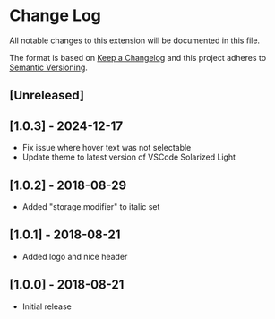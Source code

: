 # Change Log
All notable changes to this extension will be documented in this file.

The format is based on [Keep a Changelog](http://keepachangelog.com/en/1.0.0/)
and this project adheres to [Semantic Versioning](http://semver.org/spec/v2.0.0.html).

## [Unreleased]

## [1.0.3] - 2024-12-17
- Fix issue where hover text was not selectable
- Update theme to latest version of VSCode Solarized Light

## [1.0.2] - 2018-08-29
- Added "storage.modifier" to italic set

## [1.0.1] - 2018-08-21
- Added logo and nice header

## [1.0.0] - 2018-08-21
- Initial release
